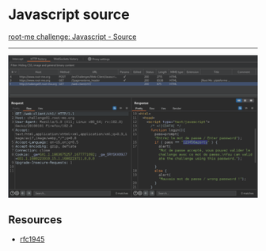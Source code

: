 # Javascript source

[root-me challenge: Javascript - Source](https://www.root-me.org/en/Challenges/Web-Client/Javascript-Source)

----

![Javascript: source Burp](../../_static/images/client-js-source.png)

## Resources

* [rfc1945](https://repository.root-me.org/RFC/EN%20-%20rfc1945.txt)